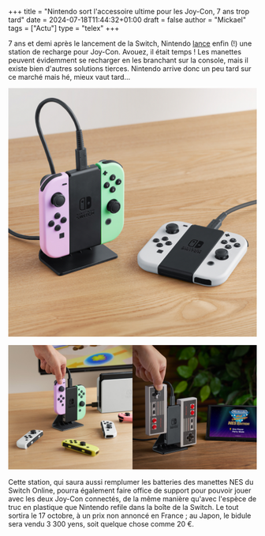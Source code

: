 +++
title = "Nintendo sort l'accessoire ultime pour les Joy-Con, 7 ans trop tard"
date = 2024-07-18T11:44:32+01:00
draft = false
author = "Mickael"
tags = ["Actu"]
type = "telex"
+++ 

7 ans et demi après le lancement de la Switch, Nintendo [lance](https://x.com/NintendoFrance/status/1813846179634975220) enfin (!) une station de recharge pour Joy-Con. Avouez, il était temps ! Les manettes peuvent évidemment se recharger en les branchant sur la console, mais il existe bien d'autres solutions tierces. Nintendo arrive donc un peu tard sur ce marché mais hé, mieux vaut tard…

![Socle recharge Nintendo](nintendo-socle-recharge-joy-con.jpg "")

![Socle recharge Nintendo](nintendo-socle-recharge-joy-con-2.jpg "")

Cette station, qui saura aussi remplumer les batteries des manettes NES du Switch Online, pourra également faire office de support pour pouvoir jouer avec les deux Joy-Con connectés, de la même manière qu'avec l'espèce de truc en plastique que Nintendo refile dans la boîte de la Switch. Le tout sortira le 17 octobre, à un prix non annoncé en France ; au Japon, le bidule sera vendu 3 300 yens, soit quelque chose comme 20 €.